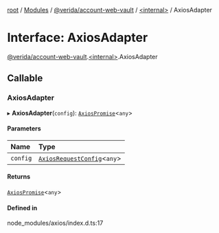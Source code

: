 [root](../README.md) / [Modules](../modules.md) / [@verida/account-web-vault](../modules/verida_account_web_vault.md) / [<internal\>](../modules/verida_account_web_vault._internal_.md) / AxiosAdapter

# Interface: AxiosAdapter

[@verida/account-web-vault](../modules/verida_account_web_vault.md).[<internal\>](../modules/verida_account_web_vault._internal_.md).AxiosAdapter

## Callable

### AxiosAdapter

▸ **AxiosAdapter**(`config`): [`AxiosPromise`](verida_account_web_vault._internal_.AxiosPromise.md)<`any`\>

#### Parameters

| Name | Type |
| :------ | :------ |
| `config` | [`AxiosRequestConfig`](verida_account_web_vault._internal_.AxiosRequestConfig.md)<`any`\> |

#### Returns

[`AxiosPromise`](verida_account_web_vault._internal_.AxiosPromise.md)<`any`\>

#### Defined in

node_modules/axios/index.d.ts:17
